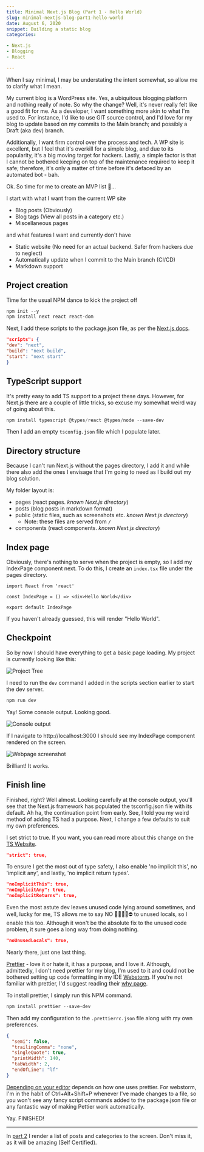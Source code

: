 ```yaml
---
title: Minimal Next.js Blog (Part 1 - Hello World)
slug: minimal-nextjs-blog-part1-hello-world
date: August 6, 2020
snippet: Building a static blog
categories:

- Next.js
- Blogging
- React

---
```


When I say minimal, I may be understating the intent somewhat, so allow me to clarify what I mean.

My current blog is a WordPress site. Yes, a ubiquitous blogging platform and nothing really of note. So why the change? Well, it's never really felt like a good fit for me. As a developer, I want something more akin to what I'm used to. For instance, I'd like to use GIT source control, and I'd love for my blog to update based on my commits to the Main branch; and possibly a Draft (aka dev) branch.

Additionally, I want firm control over the process and tech. A WP site is excellent, but I feel that it's overkill for a simple blog, and due to its popularity, it's a big moving target for hackers. Lastly, a simple factor is that I cannot be bothered keeping on top of the maintenance required to keep it safe; therefore, it's only a matter of time before it's defaced by an automated bot - bah.

Ok. So time for me to create an MVP list 🤔...

I start with what I want from the current WP site

- Blog posts (Obviously)
- Blog tags (View all posts in a category etc.)
- Miscellaneous pages

and what features I want and currently don't have

- Static website (No need for an actual backend. Safer from hackers due to neglect)
- Automatically update when I commit to the Main branch (CI/CD)
- Markdown support

## Project creation

Time for the usual NPM dance to kick the project off

```powershell
npm init --y
npm install next react react-dom
```

Next, I add these scripts to the package.json file, as per
the [Next.js docs](https://nextjs.org/docs/getting-started).

```json
"scripts": {
"dev": "next",
"build": "next build",
"start": "next start"
}
```

## TypeScript support

It's pretty easy to add TS support to a project these days. However, for Next.js there are a couple of little tricks, so excuse my somewhat weird way of going about this.

```powershell
npm install typescript @types/react @types/node --save-dev
```

Then I add an empty `tsconfig.json` file which I populate later.

## Directory structure

Because I can't run Next.js without the pages directory, I add it and while there also add the ones I envisage that I'm going to need as I build out my blog solution.

My folder layout is:

- pages (react pages. *known Next.js directory*)
- posts (blog posts in markdown format)
- public (static files, such as screenshots etc. *known Next.js directory*)
    - Note: these files are served from `/`
- components (react components. *known Next.js directory*)

## Index page

Obviously, there's nothing to serve when the project is empty, so I add my IndexPage component next. To do this, I
create an `index.tsx` file under the pages directory.

```tsx
import React from 'react'

const IndexPage = () => <div>Hello World</div>

export default IndexPage
```

If you haven't already guessed, this will render "Hello World".

## Checkpoint

So by now I should have everything to get a basic page loading. My project is currently looking like this:

![Project Tree](/minimal-nextjs-blog-part1-hello-world/project-tree.png)

I need to run the `dev` command I added in the scripts section earlier to start the dev server.

```powershell
npm run dev
```

Yay! Some console output. Looking good.

![Console output](/minimal-nextjs-blog-part1-hello-world/first-run.png)

If I navigate to http://localhost:3000 I should see my IndexPage component rendered on the screen.

![Webpage screenshot](/minimal-nextjs-blog-part1-hello-world/first-page-load.png)

Brilliant! It works.

## Finish line

Finished, right? Well almost. Looking carefully at the console output, you'll see that the Next.js framework has populated the tsconfig.json file with its default. Ah ha, the continuation point from early. See, I told you my weird
method of adding TS had a purpose. Next, I change a few defaults to suit my own preferences.

I set strict to true. If you want, you can read more about this change on
the [TS Website](https://www.typescriptlang.org/tsconfig#Strict_Type_Checking_Options_6173).

```json
"strict": true,
```

To ensure I get the most out of type safety, I also enable 'no implicit this', no 'implicit any', and lastly, 'no implicit return types'.

```json
"noImplicitThis": true,
"noImplicitAny": true,
"noImplicitReturns": true,
```

Even the most astute dev leaves unused code lying around sometimes, and well, lucky for me, TS allows me to say NO 🙅‍♀️🙅‍♂️⛔ to unused locals, so I enable this too. Although it won't be the absolute fix to the unused code problem, it sure goes a long way from doing nothing.

```json
"noUnusedLocals": true,
```

Nearly there, just one last thing.

[Prettier](https://prettier.io/) - love it or hate it, it has a purpose, and I love it. Although, admittedly, I don't need prettier for my blog, I'm used to it and could not be bothered setting up code formatting in my IDE [Webstorm](https://www.jetbrains.com/webstorm/). If you're not familiar with prettier, I'd suggest reading their [why page](https://prettier.io/docs/en/why-prettier.html).

To install prettier, I simply run this NPM command.

```powershell
npm install prettier --save-dev
```

Then add my configuration to the `.prettierrc.json` file along with my own preferences.

```json
{
  "semi": false,
  "trailingComma": "none",
  "singleQuote": true,
  "printWidth": 140,
  "tabWidth": 2,
  "endOfLine": "lf"
}
```

[Depending on your editor](https://prettier.io/docs/en/editors.html) depends on how one uses prettier. For webstorm, I'm in the habit of Ctrl+Alt+Shift+P whenever I've made changes to a file, so you won't see any fancy script commands added to the package.json file or any fantastic way of making Pettier work automatically.

Yay. FINISHED!

---

In [part 2](/posts/minimal-nextjs-blog-part1-hello-world) I render a list of posts and categories to the
screen. Don't miss it, as it will be amazing (Self Certified).
